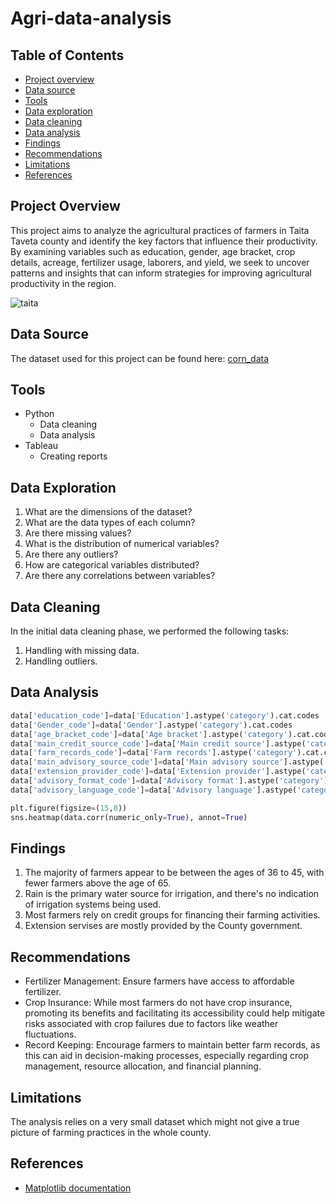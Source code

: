 # Agri-data-analysis

## Table of Contents
- [Project overview](#project-overview)
- [Data source](#data-source)
- [Tools](#tools)
- [Data exploration](#data-exploration)
- [Data cleaning](#data-cleaning)
- [Data analysis](#data-analysis)
- [Findings](#recommendations)
- [Recommendations](#recommendations)
- [Limitations](#limitations)
- [References](#references)
 
## Project Overview
This project aims to analyze the agricultural practices of farmers in Taita Taveta county and identify the key factors that influence their productivity. By examining variables such as education, gender, age bracket, crop details, acreage, fertilizer usage, laborers, and yield, we seek to uncover patterns and insights that can inform strategies for improving agricultural productivity in the region.

![taita](https://github.com/robertto04/Corn-data-python-project/assets/46019410/f334e888-8fd7-4368-82d8-d49c6a2ebe5e)


## Data Source
The dataset used for this project can be found here: [corn_data](https://www.kaggle.com/datasets/japondo/corn-farming-data)

## Tools
- Python
   - Data cleaning
   - Data analysis
- Tableau
   - Creating reports

## Data Exploration
1. What are the dimensions of the dataset?
2. What are the data types of each column?
3. Are there missing values?
4. What is the distribution of numerical variables?
5. Are there any outliers?
6. How are categorical variables distributed?
7. Are there any correlations between variables?

## Data Cleaning
In the initial data cleaning phase, we performed the following tasks:
  1. Handling with missing data.
  2. Handling outliers.

## Data Analysis
```python
data['education_code']=data['Education'].astype('category').cat.codes
data['Gender_code']=data['Gender'].astype('category').cat.codes
data['age_bracket_code']=data['Age bracket'].astype('category').cat.codes
data['main_credit_source_code']=data['Main credit source'].astype('category').cat.codes
data['farm_records_code']=data['Farm records'].astype('category').cat.codes
data['main_advisory_source_code']=data['Main advisory source'].astype('category').cat.codes
data['extension_provider_code']=data['Extension provider'].astype('category').cat.codes
data['advisory_format_code']=data['Advisory format'].astype('category').cat.codes
data['advisory_language_code']=data['Advisory language'].astype('category').cat.codes

plt.figure(figsize=(15,8))
sns.heatmap(data.corr(numeric_only=True), annot=True)
```
## Findings
1. The majority of farmers appear to be between the ages of 36 to 45, with fewer farmers above the age of 65.
2. Rain is the primary water source for irrigation, and there's no indication of irrigation systems being used.
3. Most farmers rely on credit groups for financing their farming activities.
4. Extension servises are mostly provided by the County government.

## Recommendations
- Fertilizer Management: Ensure farmers have access to affordable fertilizer.
- Crop Insurance: While most farmers do not have crop insurance, promoting its benefits and facilitating its accessibility could help mitigate risks associated with crop failures due to factors like weather fluctuations.
- Record Keeping: Encourage farmers to maintain better farm records, as this can aid in decision-making processes, especially regarding crop management, resource allocation, and financial planning.

## Limitations
The analysis relies on a very small dataset which might not give a true picture of farming practices in the whole county.

## References
- [Matplotlib documentation](https://matplotlib.org/stable/api/_as_gen/matplotlib.pyplot.plot.html)
